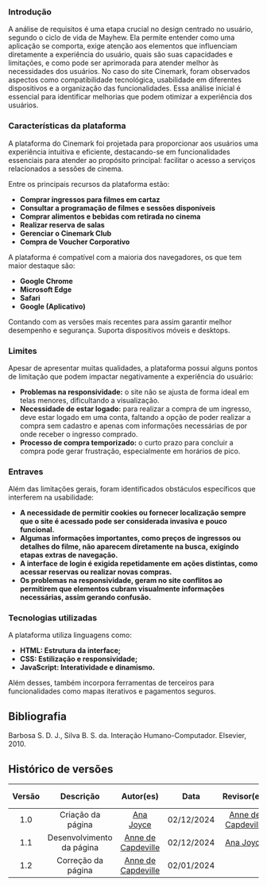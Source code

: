 ### **Introdução**

A análise de requisitos é uma etapa crucial no design centrado no usuário, segundo o ciclo de vida de Mayhew. Ela permite entender como uma aplicação se comporta, exige atenção aos elementos que influenciam diretamente a experiência do usuário, quais são suas capacidades e limitações, e como pode ser aprimorada para atender melhor às necessidades dos usuários. No caso do site Cinemark, foram observados aspectos como compatibilidade tecnológica, usabilidade em diferentes dispositivos e a organização das funcionalidades. Essa análise inicial é essencial para identificar melhorias que podem otimizar a experiência dos usuários.

### **Características da plataforma**

A plataforma do Cinemark foi projetada para proporcionar aos usuários uma experiência intuitiva e eficiente, destacando-se em funcionalidades essenciais para atender ao propósito principal: facilitar o acesso a serviços relacionados a sessões de cinema. 

Entre os principais recursos da plataforma estão:

- **Comprar ingressos para filmes em cartaz**
- **Consultar a programação de filmes e sessões disponíveis**
- **Comprar alimentos e bebidas com retirada no cinema**
- **Realizar reserva de salas**
- **Gerenciar o Cinemark Club**
- **Compra de Voucher Corporativo**


A plataforma é compatível com a maioria dos navegadores, os que tem maior destaque são:

- **Google Chrome** 
- **Microsoft Edge** 
- **Safari**
- **Google (Aplicativo)**

Contando com as versões mais recentes para assim garantir melhor desempenho e segurança. Suporta dispositivos móveis e desktops.


### **Limites**

Apesar de apresentar muitas qualidades, a plataforma possui alguns pontos de limitação que podem impactar negativamente a experiência do usuário:

- **Problemas na responsividade:** o site não se ajusta de forma ideal em telas menores, dificultando a visualização.
- **Necessidade de estar logado:** para realizar a compra de um ingresso, deve estar logado em uma conta, faltando a opção de poder realizar a compra sem cadastro e apenas com informações necessárias de por onde receber o ingresso comprado.
- **Processo de compra temporizado:** o curto prazo para concluir a compra pode gerar frustração, especialmente em horários de pico.

### **Entraves**

Além das limitações gerais, foram identificados obstáculos específicos que interferem na usabilidade:

- **A necessidade de permitir cookies ou fornecer localização sempre que o site é acessado pode ser considerada invasiva e pouco funcional.**
- **Algumas informações importantes, como preços de ingressos ou detalhes do filme, não aparecem diretamente na busca, exigindo etapas extras de navegação.**
- **A interface de login é exigida repetidamente em ações distintas, como acessar reservas ou realizar novas compras.**
- **Os problemas na responsividade, geram no site conflitos ao permitirem que elementos cubram visualmente informações necessárias, assim gerando confusão.**

### **Tecnologias utilizadas**

A plataforma utiliza linguagens como:

- **HTML: Estrutura da interface;**
- **CSS: Estilização e responsividade;**
- **JavaScript: Interatividade e dinamismo.**

Além desses, também incorpora ferramentas de terceiros para funcionalidades como mapas iterativos e pagamentos seguros.

## Bibliografia

Barbosa S. D. J., Silva B. S. da. Interação Humano-Computador. Elsevier, 2010. 


## Histórico de versões

| Versão |     Descrição      |                     Autor(es)                     |    Data    |                     Revisor(es)                     | Data de revisão |
| :----: | :----------------: | :-----------------------------------------------: | :--------: | :-------------------------------------------------: | :-------------: |
|  1.0   | Criação da página | [Ana Joyce](https://github.com/anajoyceamorim) | 02/12/2024 | [Anne de Capdeville](https://github.com/nanecapde) |   02/12/2024   |
|  1.1   | Desenvolvimento da página | [Anne de Capdeville](https://github.com/nanecapde) | 02/12/2024 | [Ana Joyce](https://github.com/anajoyceamorim) |   03/12/2024   |
|  1.2   | Correção da página | [Anne de Capdeville](https://github.com/nanecapde) | 02/01/2024 |  |      |
